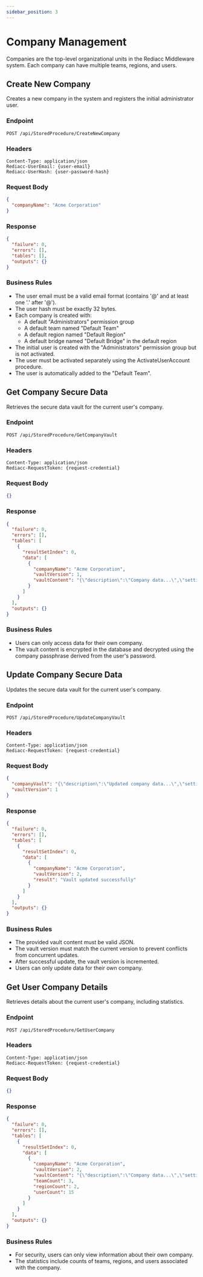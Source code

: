```yaml
---
sidebar_position: 3
---
```


# Company Management

Companies are the top-level organizational units in the Rediacc Middleware system. Each company can have multiple teams, regions, and users.

## Create New Company

Creates a new company in the system and registers the initial administrator user.

### Endpoint

```
POST /api/StoredProcedure/CreateNewCompany
```

### Headers

```
Content-Type: application/json
Rediacc-UserEmail: {user-email}
Rediacc-UserHash: {user-password-hash}
```

### Request Body

```json
{
  "companyName": "Acme Corporation"
}
```

### Response

```json
{
  "failure": 0,
  "errors": [],
  "tables": [],
  "outputs": {}
}
```

### Business Rules

- The user email must be a valid email format (contains '@' and at least one '.' after '@').
- The user hash must be exactly 32 bytes.
- Each company is created with:
  - A default "Administrators" permission group
  - A default team named "Default Team"
  - A default region named "Default Region"
  - A default bridge named "Default Bridge" in the default region
- The initial user is created with the "Administrators" permission group but is not activated.
- The user must be activated separately using the ActivateUserAccount procedure.
- The user is automatically added to the "Default Team".

## Get Company Secure Data

Retrieves the secure data vault for the current user's company.

### Endpoint

```
POST /api/StoredProcedure/GetCompanyVault
```

### Headers

```
Content-Type: application/json
Rediacc-RequestToken: {request-credential}
```

### Request Body

```json
{}
```

### Response

```json
{
  "failure": 0,
  "errors": [],
  "tables": [
    {
      "resultSetIndex": 0,
      "data": [
        {
          "companyName": "Acme Corporation",
          "vaultVersion": 1,
          "vaultContent": "{\"description\":\"Company data...\",\"settings\":{...}}"
        }
      ]
    }
  ],
  "outputs": {}
}
```

### Business Rules

- Users can only access data for their own company.
- The vault content is encrypted in the database and decrypted using the company passphrase derived from the user's password.

## Update Company Secure Data

Updates the secure data vault for the current user's company.

### Endpoint

```
POST /api/StoredProcedure/UpdateCompanyVault
```

### Headers

```
Content-Type: application/json
Rediacc-RequestToken: {request-credential}
```

### Request Body

```json
{
  "companyVault": "{\"description\":\"Updated company data...\",\"settings\":{...}}",
  "vaultVersion": 1
}
```

### Response

```json
{
  "failure": 0,
  "errors": [],
  "tables": [
    {
      "resultSetIndex": 0,
      "data": [
        {
          "companyName": "Acme Corporation",
          "vaultVersion": 2,
          "result": "Vault updated successfully"
        }
      ]
    }
  ],
  "outputs": {}
}
```

### Business Rules

- The provided vault content must be valid JSON.
- The vault version must match the current version to prevent conflicts from concurrent updates.
- After successful update, the vault version is incremented.
- Users can only update data for their own company.

## Get User Company Details

Retrieves details about the current user's company, including statistics.

### Endpoint

```
POST /api/StoredProcedure/GetUserCompany
```

### Headers

```
Content-Type: application/json
Rediacc-RequestToken: {request-credential}
```

### Request Body

```json
{}
```

### Response

```json
{
  "failure": 0,
  "errors": [],
  "tables": [
    {
      "resultSetIndex": 0,
      "data": [
        {
          "companyName": "Acme Corporation",
          "vaultVersion": 2,
          "vaultContent": "{\"description\":\"Company data...\",\"settings\":{...}}",
          "teamCount": 3,
          "regionCount": 2,
          "userCount": 15
        }
      ]
    }
  ],
  "outputs": {}
}
```

### Business Rules

- For security, users can only view information about their own company.
- The statistics include counts of teams, regions, and users associated with the company.
